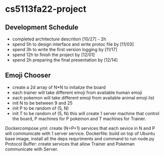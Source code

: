 # cs5113fa22-project

## Development Schedule
- completed architecture descrition [10/27] - 2h
- spend 5h to design interface and write protoc file by [11/03]
- spend 3h to write the first version logging by [11/17]
- spend 12h to finish the project by [12/01]
- spend 2h preparing the final presentation by [12/14]

## Emoji Chooser
- create a 2d array of N*N to initalize the board
- each trainer will take different emoji from available human emoji
- each pokemon will take different emoji from available animal emoji list
- init N to be between 9 and 25
- init P to be random of (5, N)
- init T to be random of (5, N)
this will create 1 server machine that control the board, P machines for P pokemon and T machines for Trainer.

Dockercompose.yml: create (N+P+1) services that each sevice in N and P will communicate with 1 server service.
Dockerfile: build on top of Ubuntu base image, install all the deps requriments and command to run node.py
Protocol Buffer: create services that allow Trainer and Pokeman communicate with Server. 
